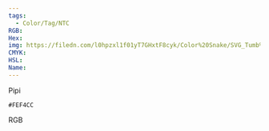 ```yaml
---
tags:
  - Color/Tag/NTC
RGB:
Hex:
img: https://filedn.com/l0hpzxl1f01yT7GHxtF8cyk/Color%20Snake/SVG_Tumb%20Mass%20No%20Name/FEF4CC.svg
CMYK:
HSL:
Name:
---
```

Pipi
```palette
#FEF4CC
```
RGB
